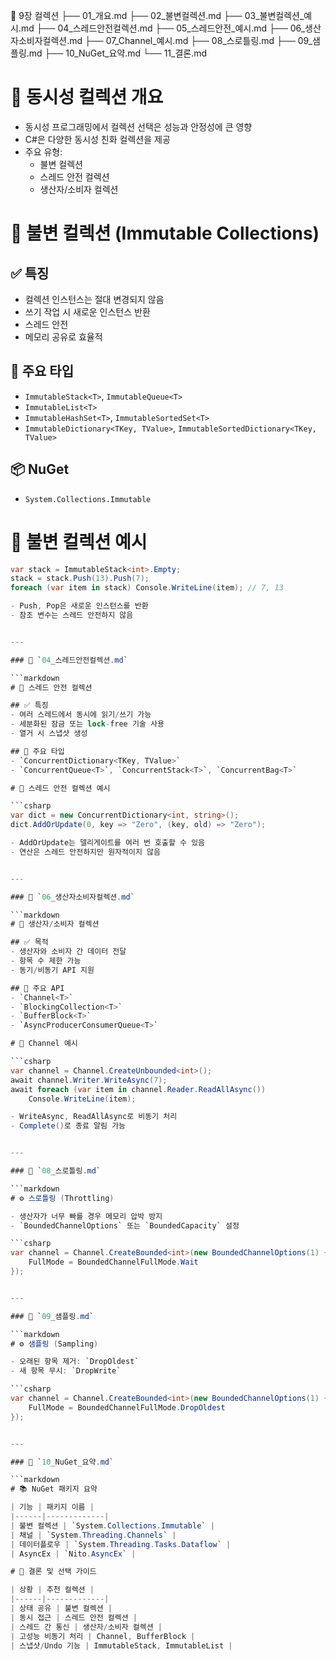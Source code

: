 📂 9장 컬렉션
├── 01_개요.md
├── 02_불변컬렉션.md
├── 03_불변컬렉션_예시.md
├── 04_스레드안전컬렉션.md
├── 05_스레드안전_예시.md
├── 06_생산자소비자컬렉션.md
├── 07_Channel_예시.md
├── 08_스로틀링.md
├── 09_샘플링.md
├── 10_NuGet_요약.md
└── 11_결론.md


# 📌 동시성 컬렉션 개요

- 동시성 프로그래밍에서 컬렉션 선택은 성능과 안정성에 큰 영향
- C#은 다양한 동시성 친화 컬렉션을 제공
- 주요 유형:
  - 불변 컬렉션
  - 스레드 안전 컬렉션
  - 생산자/소비자 컬렉션

# 🧩 불변 컬렉션 (Immutable Collections)

## ✅ 특징
- 컬렉션 인스턴스는 절대 변경되지 않음
- 쓰기 작업 시 새로운 인스턴스 반환
- 스레드 안전
- 메모리 공유로 효율적

## 🔧 주요 타입
- `ImmutableStack<T>`, `ImmutableQueue<T>`
- `ImmutableList<T>`
- `ImmutableHashSet<T>`, `ImmutableSortedSet<T>`
- `ImmutableDictionary<TKey, TValue>`, `ImmutableSortedDictionary<TKey, TValue>`

## 📦 NuGet
- `System.Collections.Immutable`

# 🧪 불변 컬렉션 예시

```csharp
var stack = ImmutableStack<int>.Empty;
stack = stack.Push(13).Push(7);
foreach (var item in stack) Console.WriteLine(item); // 7, 13

- Push, Pop은 새로운 인스턴스를 반환
- 참조 변수는 스레드 안전하지 않음


---

### 📄 `04_스레드안전컬렉션.md`

```markdown
# 🔐 스레드 안전 컬렉션

## ✅ 특징
- 여러 스레드에서 동시에 읽기/쓰기 가능
- 세분화된 잠금 또는 lock-free 기술 사용
- 열거 시 스냅샷 생성

## 🔧 주요 타입
- `ConcurrentDictionary<TKey, TValue>`
- `ConcurrentQueue<T>`, `ConcurrentStack<T>`, `ConcurrentBag<T>`

# 🧪 스레드 안전 컬렉션 예시

```csharp
var dict = new ConcurrentDictionary<int, string>();
dict.AddOrUpdate(0, key => "Zero", (key, old) => "Zero");

- AddOrUpdate는 델리게이트를 여러 번 호출할 수 있음
- 연산은 스레드 안전하지만 원자적이지 않음


---

### 📄 `06_생산자소비자컬렉션.md`

```markdown
# 🔄 생산자/소비자 컬렉션

## ✅ 목적
- 생산자와 소비자 간 데이터 전달
- 항목 수 제한 가능
- 동기/비동기 API 지원

## 🔧 주요 API
- `Channel<T>`
- `BlockingCollection<T>`
- `BufferBlock<T>`
- `AsyncProducerConsumerQueue<T>`

# 🧪 Channel 예시

```csharp
var channel = Channel.CreateUnbounded<int>();
await channel.Writer.WriteAsync(7);
await foreach (var item in channel.Reader.ReadAllAsync())
    Console.WriteLine(item);

- WriteAsync, ReadAllAsync로 비동기 처리
- Complete()로 종료 알림 가능


---

### 📄 `08_스로틀링.md`

```markdown
# ⚙️ 스로틀링 (Throttling)

- 생산자가 너무 빠를 경우 메모리 압박 방지
- `BoundedChannelOptions` 또는 `BoundedCapacity` 설정

```csharp
var channel = Channel.CreateBounded<int>(new BoundedChannelOptions(1) {
    FullMode = BoundedChannelFullMode.Wait
});


---

### 📄 `09_샘플링.md`

```markdown
# ⚙️ 샘플링 (Sampling)

- 오래된 항목 제거: `DropOldest`
- 새 항목 무시: `DropWrite`

```csharp
var channel = Channel.CreateBounded<int>(new BoundedChannelOptions(1) {
    FullMode = BoundedChannelFullMode.DropOldest
});


---

### 📄 `10_NuGet_요약.md`

```markdown
# 📚 NuGet 패키지 요약

| 기능 | 패키지 이름 |
|------|-------------|
| 불변 컬렉션 | `System.Collections.Immutable` |
| 채널 | `System.Threading.Channels` |
| 데이터플로우 | `System.Threading.Tasks.Dataflow` |
| AsyncEx | `Nito.AsyncEx` |

# 🧠 결론 및 선택 가이드

| 상황 | 추천 컬렉션 |
|------|-------------|
| 상태 공유 | 불변 컬렉션 |
| 동시 접근 | 스레드 안전 컬렉션 |
| 스레드 간 통신 | 생산자/소비자 컬렉션 |
| 고성능 비동기 처리 | Channel, BufferBlock |
| 스냅샷/Undo 기능 | ImmutableStack, ImmutableList |






